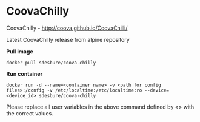 CoovaChilly
===========

CoovaChilly - http://coova.github.io/CoovaChilli/

Latest CoovaChilly release from alpine repository

**Pull image**

```
docker pull sdesbure/coova-chilly

```

**Run container**

```
docker run -d --name=<container name> -v <path for config files>:/config -v /etc/localtime:/etc/localtime:ro --device=<device_id> sdesbure/coova-chilly
```

Please replace all user variables in the above command defined by <> with the correct values.
